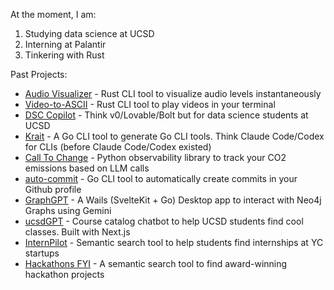 At the moment, I am:
1. Studying data science at UCSD
2. Interning at Palantir
3. Tinkering with Rust

Past Projects:
- [Audio Visualizer](https://github.com/adityakakarla/audio-visualizer) - Rust CLI tool to visualize audio levels instantaneously
- [Video-to-ASCII](https://github.com/adityakakarla/video-to-ascii) - Rust CLI tool to play videos in your terminal
- [DSC Copilot](https://github.com/adityakakarla/dsc-copilot) - Think v0/Lovable/Bolt but for data science students at UCSD
- [Krait](https://github.com/adityakakarla/krait) - A Go CLI tool to generate Go CLI tools. Think Claude Code/Codex for CLIs (before Claude Code/Codex existed)
- [Call To Change](https://github.com/adityakakarla/krait) - Python observability library to track your CO2 emissions based on LLM calls
- [auto-commit](https://github.com/adityakakarla/auto-commit) - Go CLI tool to automatically create commits in your Github profile
- [GraphGPT](https://github.com/adityakakarla/neo4j-llm) - A Wails (SvelteKit + Go) Desktop app to interact with Neo4j Graphs using Gemini
- [ucsdGPT](https://github.com/adityakakarla/ucsd-chatbot) - Course catalog chatbot to help UCSD students find cool classes. Built with Next.js
- [InternPilot](https://github.com/adityakakarla/internpilot) - Semantic search tool to help students find internships at YC startups
- [Hackathons FYI](https://github.com/adityakakarla/hackathons-fyi) - A semantic search tool to find award-winning hackathon projects
